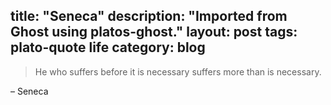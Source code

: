 title: "Seneca"
description: "Imported from Ghost using platos-ghost."
layout: post
tags: plato-quote life
category: blog
---

> He who suffers before it is necessary suffers more than is necessary.

– Seneca
